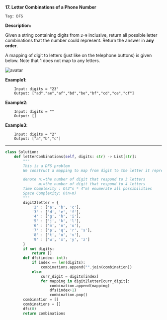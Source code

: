 **17. Letter Combinations of a Phone Number**

```Tag: DFS```

**Description:**

Given a string containing digits from ```2-9``` inclusive, return all possible letter combinations that the number could represent. Return the answer in **any order**.

A mapping of digit to letters (just like on the telephone buttons) is given below. Note that 1 does not map to any letters.

![avatar](Fig/17.png)

**Example1**:

        Input: digits = "23"
        Output: ["ad","ae","af","bd","be","bf","cd","ce","cf"]

**Example2**:

        Input: digits = ""
        Output: []
        
**Example3**:

        Input: digits = "2"
        Output: ["a","b","c"]

-----------

```python
class Solution:
    def letterCombinations(self, digits: str) -> List[str]:
        """
        This is a DFS problem
        We construct a mapping to map from digit to the letter it represents

        denote n:=the number of digit that respond to 3 letters
               m:=the number of digit that respond to 4 letters
        Time Complexity : O(3^n * 4^m) enumerate all possibilities
        Space Complexity: O(n+m)
        """
        digit2letter = {
            '2' : ['a', 'b', 'c'],
            '3' : ['d', 'e', 'f'],
            '4' : ['g', 'h', 'i'],
            '5' : ['j', 'k', 'l'],
            '6' : ['m', 'n', 'o'],
            '7' : ['p', 'q', 'r', 's'],
            '8' : ['t', 'u', 'v'],
            '9' : ['w', 'x', 'y', 'z']
        }
        if not digits:
            return []
        def dfs(index: int):
            if index == len(digits):
                combinations.append("".join(combination))
            else:
                curr_digit = digits[index]
                for mapping in digit2letter[curr_digit]:
                    combination.append(mapping)
                    dfs(index+1)
                    combination.pop()
        combination = []
        combinations = []
        dfs(0)
        return combinations
```
